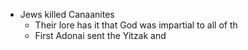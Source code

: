 - Jews killed Canaanites
	- Their lore has it that God was impartial to all of th
	- First Adonai sent the Yitzak and